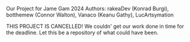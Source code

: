 Our Project for Jame Gam 2024
Authors:
rakeaDev (Konrad Burgi),
botthemew (Connor Walton),
Vanaco (Keanu Gathy),
LucArtsymation

THIS PROJECT IS CANCELLED! We couldn' get our work done in time for the deadline.
Let this be a repository of what could have been.
